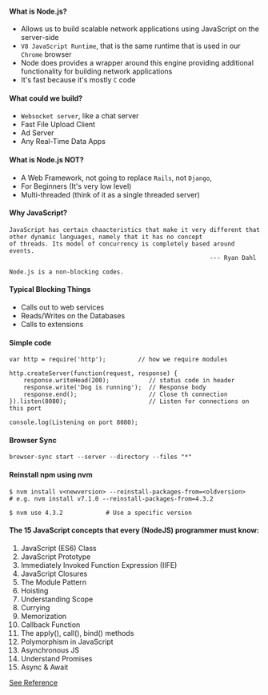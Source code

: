 #### What is Node.js?
- Allows us to build scalable network applications using JavaScript on the server-side
- `V8 JavaScript Runtime`, that is the same runtime that is used in our `Chrome` browser
- Node does provides a wrapper around this engine providing additional functionality for building network applications
- It's fast because it's mostly `C` code

#### What could we build?
- `Websocket server`, like a chat server
- Fast File Upload Client
- Ad Server
- Any Real-Time Data Apps

#### What is Node.js NOT?
- A Web Framework, not going to replace `Rails`, not `Django`,  
- For Beginners (It's very low level)
- Multi-threaded (think of it as a single threaded server)

#### Why JavaScript?
```
JavaScript has certain chaacteristics that make it very different that other dynamic languages, namely that it has no concept
of threads. Its model of concurrency is completely based around events.
                                                        --- Ryan Dahl
```

`Node.js is a non-blocking codes.`

#### Typical Blocking Things
- Calls out to web services
- Reads/Writes on the Databases
- Calls to extensions

#### Simple code

```
var http = require('http');         // how we require modules

http.createServer(function(request, response) {
    response.writeHead(200);           // status code in header
    response.write('Dog is running');  // Response body       
    response.end();                    // Close th connection
}).listen(8080);                       // Listen for connections on this port

console.log(Listening on port 8080);
```

#### Browser Sync
```
browser-sync start --server --directory --files "*"
```

#### Reinstall npm using nvm

    $ nvm install v<newversion> --reinstall-packages-from=<oldversion>
    # e.g. nvm install v7.1.0 --reinstall-packages-from=4.3.2

    $ nvm use 4.3.2            # Use a specific version

#### The 15 JavaScript concepts that every (NodeJS) programmer must know:

1. JavaScript (ES6) Class
2. JavaScript Prototype
3. Immediately Invoked Function Expression (IIFE)
4. JavaScript Closures
5. The Module Pattern
6. Hoisting
7. Understanding Scope
8. Currying
9. Memorization
10. Callback Function
11. The apply(), call(), bind() methods
12. Polymorphism in JavaScript
13. Asynchronous JS
14. Understand Promises
15. Async & Await

[See Reference](https://medium.com/@madasamy/15-javascript-concepts-that-every-nodejs-programmer-must-to-know-6894f5157cb7)
